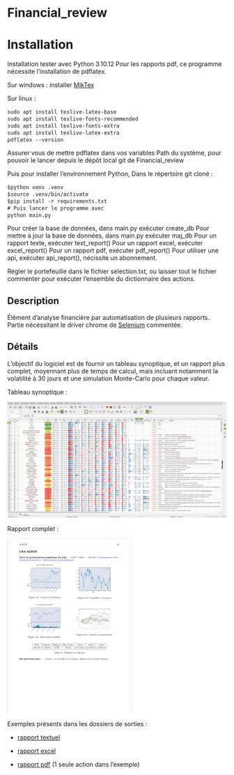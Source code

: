 # Financial_review

# Installation
Installation tester avec Python 3.10.12
Pour les rapports pdf, ce programme nécessite l’installation de pdflatex.

Sur windows : installer [MikTex](https://miktex.org/)

Sur linux :
```
sudo apt install texlive-latex-base
sudo apt install texlive-fonts-recommended
sudo apt install texlive-fonts-extra
sudo apt install texlive-latex-extra
pdflatex --version
```
Assurer vous de mettre pdflatex dans vos variables Path du système, pour pouvoir le lancer depuis le dépôt local git de Financial_review

Puis pour installer l’environnement Python,
Dans le répertoire git cloné :
```
$python venv .venv
$source .venv/bin/activate
$pip install -r requirements.txt
# Puis lancer le programme avec
python main.py
```
Pour créer la base de données, dans main.py exécuter create_db
Pour mettre à jour la base de données, dans main.py exécuter maj_db
Pour un rapport texte, exécuter text_report()
Pour un rapport excel, exécuter excel_report()
Pour un rapport pdf, exécuter pdf_report()
Pour utiliser une api, exécuter api_report(), nécissite un abonnement.

Régler le portefeuille dans le fichier selection.txt, ou laisser tout le fichier commenter pour exécuter l’ensemble du dictionnaire des actions.

## Description
Élément d’analyse financière par automatisation de plusieurs rapports. Partie nécessitant le driver chrome de [Selenium](https://selenium-python.readthedocs.io/) commentée.

## Détails
L’objectif du logiciel est de fournir un tableau synoptique,
et un rapport plus complet, moyennant plus de temps de calcul, mais incluant notamment la volatilité à 30 jours et une simulation Monte-Carlo pour chaque valeur.

Tableau synoptique :

![](img/sample_01.png)

Rapport complet :

![](img/sample_02.png)

Exemples présents dans les dossiers de sorties :

* [rapport textuel](reports_txt/performance_du_jour.txt)

* [rapport excel](reports_excel/2024-08-30_synoptique.xlsx)

* [rapport pdf](reports_pdf/2024-08-30.pdf) (1 seule action dans l’exemple)
